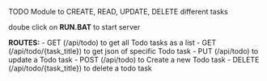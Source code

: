 TODO Module to CREATE, READ, UPDATE, DELETE different tasks

doube click on **RUN.BAT** to start server

**ROUTES:**
        - GET (/api/todo) to get all Todo tasks as a list
        - GET (/api/todo/{task_title}) to get json of specific Todo task
        - PUT (/api/todo) to update a Todo task
        - POST (/api/todo) to Create a new Todo task
        - DELETE (/api/todo/{task_title}) to delete a todo task
